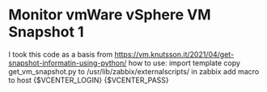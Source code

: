 # Monitor vmWare vSphere VM Snapshot 1
I took this code as a basis from https://vm.knutsson.it/2021/04/get-snapshot-informatin-using-python/
how to use:
import template 
copy get_vm_snapshot.py to  /usr/lib/zabbix/externalscripts/
in zabbix add macro to host 
{$VCENTER_LOGIN}
{$VCENTER_PASS}
